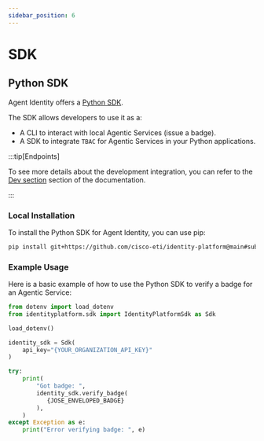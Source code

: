 ```yaml
---
sidebar_position: 6
---
```


# SDK

## Python SDK

Agent Identity offers a [Python SDK](https://github.com/cisco-eti/identity-platform/tree/main/sdk/python).

The SDK allows developers to use it as a:

- A CLI to interact with local Agentic Services (issue a badge).
- A SDK to integrate `TBAC` for Agentic Services in your Python applications.

:::tip[Endpoints]

To see more details about the development integration, you can refer to the [Dev section](/docs/dev) section of the documentation.

:::

### Local Installation

To install the Python SDK for Agent Identity, you can use pip:

```bash
pip install git+https://github.com/cisco-eti/identity-platform@main#subdirectory=sdk/python
```

### Example Usage

Here is a basic example of how to use the Python SDK to verify a badge for an Agentic Service:

```python
from dotenv import load_dotenv
from identityplatform.sdk import IdentityPlatformSdk as Sdk

load_dotenv()

identity_sdk = Sdk(
    api_key="{YOUR_ORGANIZATION_API_KEY}"
)

try:
    print(
        "Got badge: ",
        identity_sdk.verify_badge(
           {JOSE_ENVELOPED_BADGE}
        ),
    )
except Exception as e:
    print("Error verifying badge: ", e)

```
